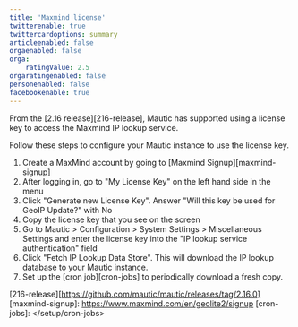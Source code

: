 ```yaml
---
title: 'Maxmind license'
twitterenable: true
twittercardoptions: summary
articleenabled: false
orgaenabled: false
orga:
    ratingValue: 2.5
orgaratingenabled: false
personenabled: false
facebookenable: true
---
```


From the [2.16 release][216-release], Mautic has supported using a license key to access the Maxmind IP lookup service.

Follow these steps to configure your Mautic instance to use the license key.

1. Create a MaxMind account by going to [Maxmind Signup][maxmind-signup]
1. After logging in, go to "My License Key" on the left hand side in the menu
1. Click "Generate new License Key". Answer "Will this key be used for GeoIP Update?" with No
1. Copy the license key that you see on the screen
1. Go to Mautic > Configuration > System Settings > Miscellaneous Settings and enter the license key into the "IP lookup service authentication" field
1. Click "Fetch IP Lookup Data Store". This will download the IP lookup database to your Mautic instance.
1. Set up the [cron job][cron-jobs] to periodically download a fresh copy.

[216-release][https://github.com/mautic/mautic/releases/tag/2.16.0]
[maxmind-signup]: <https://www.maxmind.com/en/geolite2/signup>
[cron-jobs]: </setup/cron-jobs>
